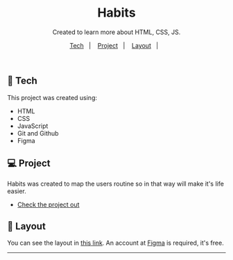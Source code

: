 <h1 align="center"> Habits </h1>

<p align="center">
Created to learn more about HTML, CSS, JS. <br/>

</p>

<p align="center">
  <a href="#-tecnologias">Tech</a>&nbsp;&nbsp;&nbsp;|&nbsp;&nbsp;&nbsp;
  <a href="#-projeto">Project</a>&nbsp;&nbsp;&nbsp;|&nbsp;&nbsp;&nbsp;
  <a href="#-layout">Layout</a>&nbsp;&nbsp;&nbsp;|&nbsp;&nbsp;&nbsp;
</p>

<br>

## 🚀 Tech

This project was created using:

- HTML
- CSS
- JavaScript
- Git and Github
- Figma

## 💻 Project

Habits was created to map the users routine so in that way will make it's life easier.

- [Check the project out](https://thalfor.github.io/JS_projectHabits/)

## 🔖 Layout

You can see the layout in [this link](https://www.figma.com/community/file/1195327109778210238). An account at [Figma](https://figma.com) is required, it's free.


---
